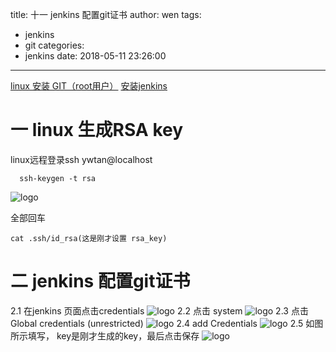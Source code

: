title: 十一 jenkins 配置git证书
author: wen
tags:
  - jenkins
  - git
categories:
  - jenkins
date: 2018-05-11 23:26:00
---
[linux 安装 GIT（root用户）](/2018/05/08/三）linux-安装-GIT（root用户）/)
[安装jenkins](/2018/05/08/安装jenkins/)

# 一 linux 生成RSA key
linux远程登录ssh ywtan@localhost
```
  ssh-keygen -t rsa
```
![logo](-jenkins-配置git证书/1.png)

全部回车
```
cat .ssh/id_rsa(这是刚才设置 rsa_key)
```

# 二 jenkins 配置git证书
2.1 在jenkins 页面点击credentials
![logo](-jenkins-配置git证书/2.png)
2.2 点击 system
![logo](-jenkins-配置git证书/3.png)
2.3 点击 Global credentials (unrestricted)
![logo](-jenkins-配置git证书/4.png)
2.4 add Credentials
![logo](-jenkins-配置git证书/5.png)
2.5 如图所示填写， key是刚才生成的key，最后点击保存
![logo](-jenkins-配置git证书/6.png)